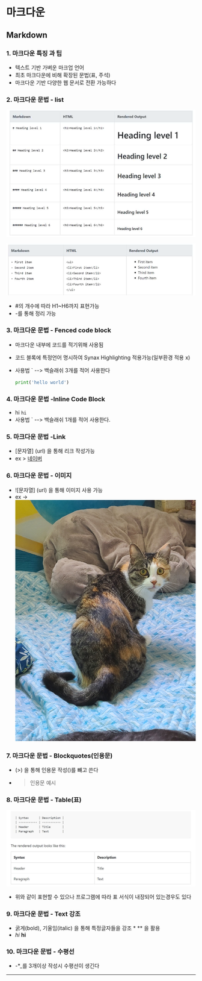 # 마크다운

## Markdown

### 1. 마크다운 특징 과 팁

- 텍스트 기반 가벼운 마크업 언어
- 최초 마크다운에 비해 확장된 문법(표, 주석)
- 마크다운 기반 다양한 웹 문서로 전환 가능하다



### 2. 마크다운 문법 - list

![image-20210809164247032](md-images/image-20210809164247032.png)

![image-20210809164523262](md-images/image-20210809164523262.png)

- #의 개수에 따라 H1~H6까지 표현가능
- -를 통해 정리 가능



### 3. 마크다운 문법  - Fenced code block

- 마크다운 내부에 코드를 적기위해 사용됨 

- 코드 블록에 특정언어 명시하여 Synax Highlighting 적용가능(일부환경 적용 x)

- 사용법 ` --> 백슬래쉬 3개를 적어 사용한다

  ``` python
  print('hello world')
  ```



### 4. 마크다운 문법 -lnline Code Block

- hi `hi` 
- 사용법 ` --> 백슬래쉬 1개를 적어 사용한다.



### 5. 마크다운 문법 -Link

- [문자열] (url) 을 통해 리크 작성가능
- ex > [네이버](www.naver.com)



### 6. 마크다운 문법 - 이미지

- ![문자열] (url) 을 통해 이미지 사용 가능
- ex -> ![언년이](md-images/KakaoTalk_20210809_165417653.jpg)



### 7. 마크다운 문법 - Blockquotes(인용문)

- (>) 을 통해 인용문 작성()를 뺴고 쓴다

- > 인용문 예시



### 8. 마크다운 문법 - Table(표)

![image-20210809165638284](md-images/image-20210809165638284.png)

- 위와 같이 표현할 수 있으나 프로그램에 따라 표 서식이 내장되어 있는경우도 있다



### 9. 마크다운 문법 - Text 강조

- 굵게(bold), 기울임(italic) 을 통해 특정글자들을 강조 * ** 을 활용
- *hi*  **hi**



### 10. 마크다운 문법 - 수평선

- -*_를 3개이상 작성시 수평선이 생긴다

---

